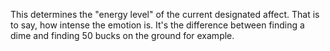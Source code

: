 This determines the "energy level" of the current designated affect. That is to say, how intense the emotion is. It's the difference between finding a dime and finding 50 bucks on the ground for example.